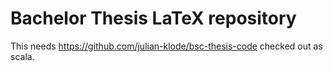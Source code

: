 Bachelor Thesis LaTeX repository
================================
This needs
    https://github.com/julian-klode/bsc-thesis-code
checked out as scala.

